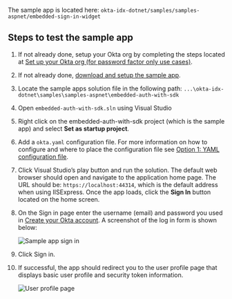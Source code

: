 The sample app is located here: `okta-idx-dotnet/samples/samples-aspnet/embedded-sign-in-widget`

## Steps to test the sample app

1. If not already done, setup your Okta org by completing the steps located at
   [Set up your Okta org (for password factor only use cases)](/docs/guides/oie-embedded-common-org-setup/aspnet/main/#set-up-your-okta-org-for-password-factor-only-use-cases).
1. If not already done,
   [download and setup the sample app](/docs/guides/oie-embedded-common-download-setup-app/aspnet/main/).
1. Locate the sample apps solution file in the following path:
`...\okta-idx-dotnet\samples\samples-aspnet\embedded-auth-with-sdk`
1. Open `embedded-auth-with-sdk.sln` using Visual Studio
1. Right click on the embedded-auth-with-sdk project (which is the sample app)
   and select **Set as startup project**.
1. Add a `okta.yaml` configuration file. For more information on how to configure
   and where to place the configuration file see [Option 1: YAML configuration file](docs/guides/oie-embedded-common-download-setup-app/aspnet/main/#option-1-configuration-file).
1. Click Visual Studio’s play button and run the solution. The default web browser
   should open and navigate to the application home page. The URL should be:
   `https://localhost:44314`,  which is the default address when using IISExpress.
   Once the app loads, click the **Sign In** button located on the home screen.
1. On the Sign in page enter the username (email) and password you used in
   [Create your Okta account](/docs/guides/oie-embedded-common-org-setup/aspnet/main/#create-your-okta-account).
   A screenshot of the log in form is shown below:

   <div class="common-image-format">

    ![Sample app sign in](/img/oie-embedded-sdk/oie-embedded-sdk-sample-app-signin.png
   "Sample app sign in")

   </div>

1. Click Sign in.
1. If successful, the app should redirect you to the user profile page that displays
   basic user profile and security token information.

   <div class="common-image-format">

    ![User profile page](/img/oie-embedded-sdk/oie-embedded-sdk-sample-app-user-profile-page.png
   "User profile page")

   </div>
